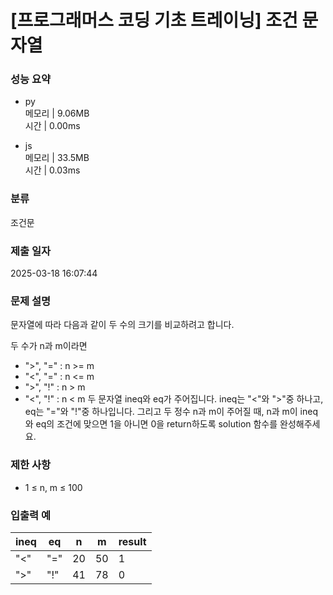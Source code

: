 # [프로그래머스 코딩 기초 트레이닝] 조건 문자열

### 성능 요약

- py  
  메모리 | 9.06MB  
  시간 | 0.00ms

- js  
  메모리 | 33.5MB  
  시간 | 0.03ms

### 분류

조건문

### 제출 일자

2025-03-18 16:07:44

### 문제 설명

문자열에 따라 다음과 같이 두 수의 크기를 비교하려고 합니다.

두 수가 n과 m이라면

- ">", "=" : n >= m
- "<", "=" : n <= m
- ">", "!" : n > m
- "<", "!" : n < m
  두 문자열 ineq와 eq가 주어집니다. ineq는 "<"와 ">"중 하나고, eq는 "="와 "!"중 하나입니다. 그리고 두 정수 n과 m이 주어질 때, n과 m이 ineq와 eq의 조건에 맞으면 1을 아니면 0을 return하도록 solution 함수를 완성해주세요.

### 제한 사항

- 1 ≤ n, m ≤ 100

### 입출력 예

| ineq | eq  | n   | m   | result |
| ---- | --- | --- | --- | ------ |
| "<"  | "=" | 20  | 50  | 1      |
| ">"  | "!" | 41  | 78  | 0      |
